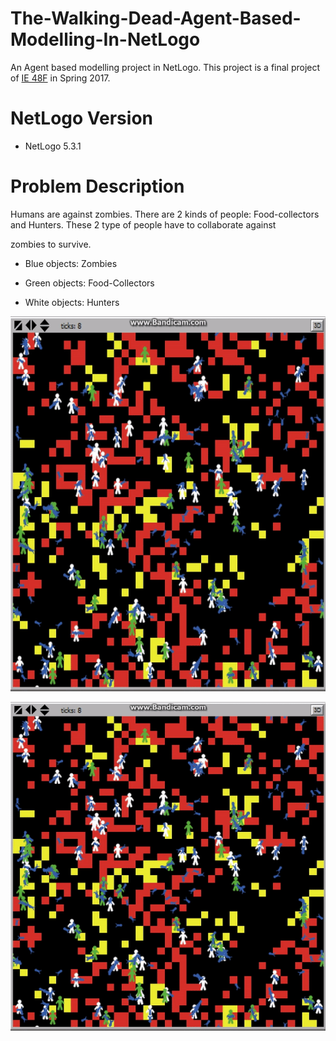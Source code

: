 # The-Walking-Dead-Agent-Based-Modelling-In-NetLogo

An Agent based modelling project in NetLogo. This project is a final project of [IE 48F](http://www.ie.boun.edu.tr/?q=tr/dersler/ie-48f-agent-based-modeling-and-simulation) in Spring 2017.

# NetLogo Version

- NetLogo 5.3.1

# Problem Description

Humans are against zombies. There are 2 kinds of people: Food-collectors and Hunters. These 2 type of people have to collaborate against

zombies to survive.

- Blue objects: Zombies

- Green objects: Food-Collectors

- White objects: Hunters

<p align="center">
  <img width="600" height="600" src="https://github.com/MuhammedBuyukkinaci/The-Walking-Dead-Agent-Based-Modelling-In-NetLogo/blob/master/ezgif-2-7e86ef32c2.gif">
</p>

![alt text](https://github.com/MuhammedBuyukkinaci/The-Walking-Dead-Agent-Based-Modelling-In-NetLogo/blob/master/ezgif-2-7e86ef32c2.gif) 
